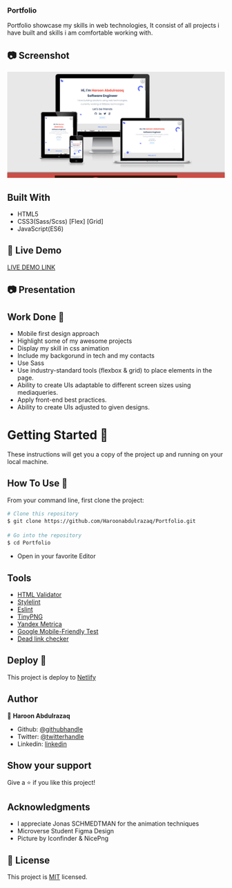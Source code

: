 ### Portfolio

Portfolio showcase my skills in web technologies,
It consist of all projects i have built and skills i am comfortable working with.

## :camera: Screenshot 
![screenshot](./assets/image/portfolio.png)

## Built With

- HTML5
- CSS3(Sass/Scss)
      [Flex]
      [Grid]
- JavaScript(ES6)

## :rocket: Live Demo
[LIVE DEMO LINK](https://www.haroonabdulrazaq.tech)

## :camera: Presentation 


## Work Done 🔧

- Mobile first design approach
- Highlight some of my awesome projects
- Display my skill in css animation
- Include my backgorund in tech and my contacts
- Use Sass
- Use industry-standard tools (flexbox & grid) to place elements in the page.
- Ability to create UIs adaptable to different screen sizes using mediaqueries.
- Apply front-end best practices.
- Ability to create UIs adjusted to given designs.

# Getting Started 🚀

These instructions will get you a copy of the project up and running on your local machine.

## How To Use 🔧

From your command line, first clone the project:  

```bash
# Clone this repository
$ git clone https://github.com/Haroonabdulrazaq/Portfolio.git

# Go into the repository
$ cd Portfolio
```
- Open in your favorite Editor

## Tools

- [HTML Validator](https://validator.w3.org/)
- [Stylelint](https://github.com/microverseinc/linters-config/tree/master/javascript)
- [Eslint](https://github.com/microverseinc/linters-config/tree/master/javascript)
- [TinyPNG](https://tinypng.com/)
- [Yandex Metrica](https://metrica.yandex.com/about?)
- [Google Mobile-Friendly Test](https://search.google.com/test/mobile-friendly)
- [Dead link checker](https://www.deadlinkchecker.com/)

## Deploy 🚀
This project is deploy to [Netlify](Netlify.com)

## Author

👤 **Haroon Abdulrazaq**

- Github: [@githubhandle](https://github.com/Haroonabdulrazaq)
- Twitter: [@twitterhandle](https://twitter.com/hanq_o)
- Linkedin: [linkedin](https://www.linkedin.com/in/haroonabdulrazaq)

## Show your support

Give a ⭐️ if you like this project!

## Acknowledgments
- I appreciate Jonas SCHMEDTMAN for the animation techniques
- Microverse Student Figma Design
- Picture by Iconfinder & NicePng

## 📝 License

This project is [MIT](lic.url) licensed.


